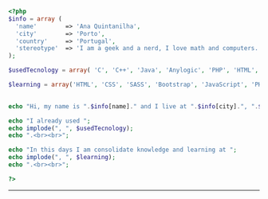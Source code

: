 ```php
<?php
$info = array (
  'name'        => 'Ana Quintanilha',
  'city'        => 'Porto',
  'country'     => 'Portugal',
  'stereotype'  => 'I am a geek and a nerd, I love math and computers.'
);

$usedTecnology = array( 'C', 'C++', 'Java', 'Anylogic', 'PHP', 'HTML', 'CSS', 'JavaScript', 'MySQL');

$learning = array('HTML', 'CSS', 'SASS', 'Bootstrap', 'JavaScript', 'PHP', 'MySQL', 'JQuery', 'APIs', 'IONIC');

  
echo "Hi, my name is ".$info[name]." and I live at ".$info[city].", ".$info[country].". ".$info[stereotype]."<br><br>";

echo "I already used ";
echo implode(", ", $usedTecnology);
echo ".<br><br>";

echo "In this days I am consolidate knowledge and learning at ";
echo implode(", ", $learning);
echo ".<br><br>";

?>

```
---

<!--
**anaquintanilha/anaquintanilha** is a ✨ _special_ ✨ repository because its `README.md` (this file) appears on your GitHub profile.

Here are some ideas to get you started:

- 🔭 I’m currently working on ...
- 🌱 I’m currently learning ...
- 👯 I’m looking to collaborate on ...
- 🤔 I’m looking for help with ...
- 💬 Ask me about ...
- 📫 How to reach me: ...
- 😄 Pronouns: ...
- ⚡ Fun fact: ...
-->
